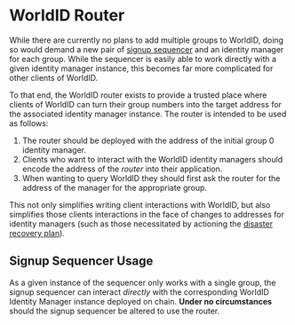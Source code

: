 # WorldID Router

While there are currently no plans to add multiple groups to WorldID, doing so would demand a new
pair of [signup sequencer](https://github.com/worldcoin/signup-sequencer) and an identity manager for
each group. While the sequencer is easily able to work directly with a given identity manager
instance, this becomes far more complicated for other clients of WorldID.

To that end, the WorldID router exists to provide a trusted place where clients of WorldID can turn
their group numbers into the target address for the associated identity manager instance. The router
is intended to be used as follows:

1. The router should be deployed with the address of the initial group 0 identity manager.
2. Clients who want to interact with the WorldID identity managers should encode the address of the
   _router_ into their application.
3. When wanting to query WorldID they should first ask the router for the address of the manager for
   the appropriate group.

This not only simplifies writing client interactions with WorldID, but also simplifies those clients
interactions in the face of changes to addresses for identity managers (such as those necessitated
by actioning the [disaster recovery plan](./Disaster%20Recovery%20Plan.md)).

## Signup Sequencer Usage

As a given instance of the sequencer only works with a single group, the signup sequencer can
interact _directly_ with the corresponding WorldID Identity Manager instance deployed on chain.
**Under no circumstances** should the signup sequencer be altered to use the router.
